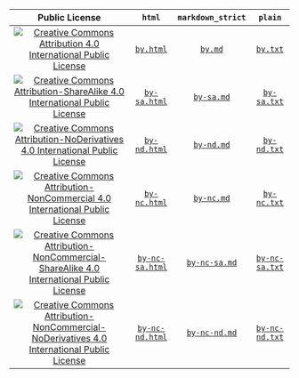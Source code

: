 |                                                                                                  Public License                                                                                                  |                `html`                 |        `markdown_strict`        |              `plain`               |
| :--------------------------------------------------------------------------------------------------------------------------------------------------------------------------------------------------------------: | :-----------------------------------: | :-----------------------------: | :--------------------------------: |
|                     [![Creative Commons Attribution 4.0 International Public License](https://licensebuttons.net/l/by/4.0/88x31.png)](https://creativecommons.org/licenses/by/4.0/legalcode)                     |       [`by.html`](html/by.html)       |       [`by.md`](md/by.md)       |       [`by.txt`](txt/by.txt)       |
|            [![Creative Commons Attribution-ShareAlike 4.0 International Public License](https://licensebuttons.net/l/by-sa/4.0/88x31.png)](https://creativecommons.org/licenses/by-sa/4.0/legalcode)             |    [`by-sa.html`](html/by-sa.html)    |    [`by-sa.md`](md/by-sa.md)    |    [`by-sa.txt`](txt/by-sa.txt)    |
|           [![Creative Commons Attribution-NoDerivatives 4.0 International Public License](https://licensebuttons.net/l/by-nd/4.0/88x31.png)](https://creativecommons.org/licenses/by-nd/4.0/legalcode)           |    [`by-nd.html`](html/by-nd.html)    |    [`by-nd.md`](md/by-nd.md)    |    [`by-nd.txt`](txt/by-nd.txt)    |
|           [![Creative Commons Attribution-NonCommercial 4.0 International Public License](https://licensebuttons.net/l/by-nc/4.0/88x31.png)](https://creativecommons.org/licenses/by-nc/4.0/legalcode)           |    [`by-nc.html`](html/by-nc.html)    |    [`by-nc.md`](md/by-nc.md)    |    [`by-nc.txt`](txt/by-nc.txt)    |
|  [![Creative Commons Attribution-NonCommercial-ShareAlike 4.0 International Public License](https://licensebuttons.net/l/by-nc-sa/4.0/88x31.png)](https://creativecommons.org/licenses/by-nc-sa/4.0/legalcode)   | [`by-nc-sa.html`](html/by-nc-sa.html) | [`by-nc-sa.md`](md/by-nc-sa.md) | [`by-nc-sa.txt`](txt/by-nc-sa.txt) |
| [![Creative Commons Attribution-NonCommercial-NoDerivatives 4.0 International Public License](https://licensebuttons.net/l/by-nc-nd/4.0/88x31.png)](https://creativecommons.org/licenses/by-nc-nd/4.0/legalcode) | [`by-nc-nd.html`](html/by-nc-nd.html) | [`by-nc-nd.md`](md/by-nc-nd.md) | [`by-nc-nd.txt`](txt/by-nc-nd.txt) |
